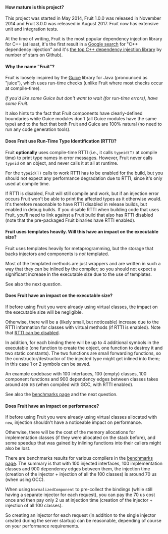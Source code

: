 #### How mature is this project?

This project was started in May 2014, Fruit 1.0.0 was released in November 2014 and Fruit 3.0.0 was released in
August 2017. Fruit now has extensive unit and integration tests.

At the time of writing, Fruit is the most popular dependency injection library for C++ (at least, it's the first result
in a [Google search](https://www.google.co.uk/search?q=C%2B%2B+dependency+injection) for "C++ dependency injection" and
it's
[the top C++ dependency injection library](https://github.com/search?l=&o=desc&q=dependency+injection+language%3AC%2B%2B&ref=advsearch&s=stars&type=Repositories)
by number of stars on Github).

#### Why the name "Fruit"?

Fruit is loosely inspired by the [Guice](https://github.com/google/guice) library for Java (pronounced as "juice"),
which uses run-time checks (unlike Fruit where most checks occur at compile-time).

_If you'd like some Guice but don't want to wait (for run-time errors), have some Fruit._

It also hints to the fact that Fruit components have clearly-defined boundaries while Guice modules don't (all Guice
modules have the same type) and to the fact that both Fruit and Guice are 100% natural (no need to run any code
generation tools).

#### Does Fruit use Run-Time Type Identification (RTTI)?

Fruit **optionally** uses compile-time RTTI (i.e., it calls `typeid(T)` at compile time) to print type names in error
messages.
However, Fruit never calls `typeid` on an object, and never calls it at all at runtime.

For the `typeid(T)` calls to work RTTI has to be enabled for the build, but you should not expect any performance
degradation due to RTTI, since it's only used at compile time.

If RTTI is disabled, Fruit will still compile and work, but if an injection error occurs Fruit won't be able to print
the affected types as it otherwise would. It's therefore reasonable to have RTTI disabled in release builds, but
enabled in debug builds. If you disable RTTI when building code that uses Fruit, you'll need to link against a Fruit
build that also has RTTI disabled (note that the pre-packaged Fruit binaries have RTTI enabled).

#### Fruit uses templates heavily. Will this have an impact on the executable size?

Fruit uses templates heavily for metaprogramming, but the storage that backs injectors and components is *not*
templated.

Most of the templated methods are just wrappers and are written in such a way that they can be inlined by the compiler;
so you should not expect a significant increase in the executable size due to the use of templates.

See also the next question.

#### Does Fruit have an impact on the executable size?

If before using Fruit you were already using virtual classes, the impact on the executable size will be negligible.

Otherwise, there will be a (likely small, but noticeable) increase due to the RTTI information for classes with virtual
methods (if RTTI is enabled). Note that [RTTI can be disabled](faq#does-fruit-use-run-time-type-identification-rtti).

In addition, for each binding there will be up to 4 additional symbols in the executable (one function to create the
object, one function to destroy it and two static constants). The two functions are small forwarding functions, so the
constructor/destructor of the injected type might get inlined into them; in this case 1 or 2 symbols can be saved.

An example codebase with 100 interfaces, 100 (empty) classes, 100 component functions and 900 dependency edges between
classes takes around `400 KB` (when compiled with GCC, with RTTI enabled).

See also the [benchmarks page](benchmarks) and the next question.

#### Does Fruit have an impact on performance?

If before using Fruit you were already using virtual classes allocated with `new`, injection shouldn't have a noticeable
impact on performance.

Otherwise, there will be the cost of the memory allocations for implementation classes (if they were allocated on the
stack before), and some speedup that was gained by inlining functions into their callers might also be lost.

There are benchmarks results for various compilers in the [benchmarks page](benchmarks). The summary is that with 100
injected interfaces, 100 implementation classes and 900 dependency edges between them, the injection time (creation of
the injector + injection of all the 100 classes) is around 70 us (when using GCC).

When using `NormalizedComponent` to pre-collect the bindings (while still having a separate injector for each request),
you can pay the 70 us cost once and then pay only 2 us at injection time (creation of the injector + injection of all
100 classes). 

So creating an injector for each request (in addition to the single injector created during the server startup) can be
reasonable, depending of course on your performance requirements.
